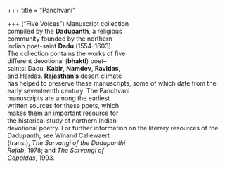 +++
title = "Panchvani"

+++
(“Five Voices”) Manuscript collection  
compiled by the **Dadupanth**, a religious  
community founded by the northern  
Indian poet-saint **Dadu** (1554–1603).  
The collection contains the works of five  
different devotional (**bhakti**) poet–  
saints: Dadu, **Kabir**, **Namdev**, **Ravidas**,  
and Hardas. **Rajasthan’s** desert climate  
has helped to preserve these manuscripts, some of which date from the  
early seventeenth century. The Panchvani  
manuscripts are among the earliest  
written sources for these poets, which  
makes them an important resource for  
the historical study of northern Indian  
devotional poetry. For further information on the literary resources of the  
Dadupanth, see Winand Callewaert  
(trans.), *The Sarvangi of the Dadupanthi*  
*Rajab*, 1978; and *The Sarvangi of*  
*Gopaldas*, 1993.